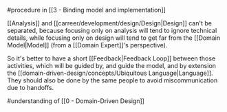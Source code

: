 #procedure in [[3 - Binding model and implementation]]

[[Analysis]] and [[carreer/development/design/Design|Design]] can't be separated, because focusing only on analysis will tend to ignore technical details, while focusing only on design will tend to get far from the [[Domain Model|Model]] (from a [[Domain Expert]]'s perspective).

So it's better to have a short [[Feedback|Feedback Loop]] between those activities, which will be guided by, and guide the model, and by extension the [[domain-driven-design/concepts/Ubiquitous Language|Language]]. They should also be done by the same people to avoid miscommunication due to handoffs.

#understanding of [[0 - Domain-Driven Design]]
